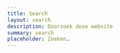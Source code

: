 ```yaml
---
title: Search
layout: search
description: Doorzoek deze website
summary: search
placeholder: Zoeken…
---
```

